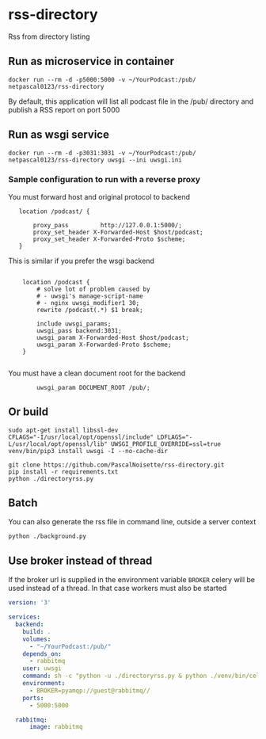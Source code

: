 # rss-directory
Rss from directory listing

## Run as microservice in container

```
docker run --rm -d -p5000:5000 -v ~/YourPodcast:/pub/ netpascal0123/rss-directory
```
By default, this application will list all podcast file in the /pub/ directory and publish a RSS report on port 5000

## Run as wsgi service 

```
docker run --rm -d -p3031:3031 -v ~/YourPodcast:/pub/ netpascal0123/rss-directory uwsgi --ini uwsgi.ini

```


### Sample configuration to run with a reverse proxy

You must forward host and original protocol to backend

```
   location /podcast/ {

       proxy_pass         http://127.0.0.1:5000/;
       proxy_set_header X-Forwarded-Host $host/podcast;
       proxy_set_header X-Forwarded-Proto $scheme;
   }
```

This is similar if you prefer the wsgi backend

```

    location /podcast {
        # solve lot of problem caused by
        # - uwsgi's manage-script-name
        # - nginx uwsgi_modifier1 30;
        rewrite /podcast(.*) $1 break;

        include uwsgi_params;
        uwsgi_pass backend:3031;
        uwsgi_param X-Forwarded-Host $host/podcast;
        uwsgi_param X-Forwarded-Proto $scheme;
    }
    
```

You must have a clean document root for the backend

```
        uwsgi_param DOCUMENT_ROOT /pub/;
```

## Or build
```
sudo apt-get install libssl-dev
CFLAGS="-I/usr/local/opt/openssl/include" LDFLAGS="-L/usr/local/opt/openssl/lib" UWSGI_PROFILE_OVERRIDE=ssl=true venv/bin/pip3 install uwsgi -I --no-cache-dir

git clone https://github.com/PascalNoisette/rss-directory.git
pip install -r requirements.txt
python ./directoryrss.py 
```

## Batch
You can also generate the rss file in command line, outside a server context
```
python ./background.py 
```
## Use broker instead of thread

If the broker url is supplied in the environment variable `BROKER` celery will be used instead of a thread.
In that case workers must also be started

```yaml
version: '3'

services:
  backend:
    build: .
    volumes:
      - "~/YourPodcast:/pub/"
    depends_on:
      - rabbitmq
    user: uwsgi
    command: sh -c "python -u ./directoryrss.py & python ./venv/bin/celery -A background worker --loglevel=debug"
    environment:
      - BROKER=pyamqp://guest@rabbitmq//
    ports:
      - 5000:5000

  rabbitmq:
      image: rabbitmq
```
